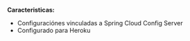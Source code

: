 **Caracteristicas:**

- Configuraciónes vinculadas a Spring Cloud Config Server
-  Configurado para Heroku
